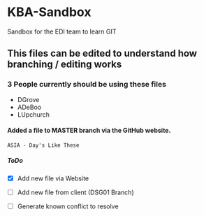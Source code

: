 # KBA-Sandbox
Sandbox for the EDI team to learn GIT
## This files can be edited to understand how branching / editing works

### 3 People currently should be using these files
* DGrove
* ADeBoo
* LUpchurch

#### Added a file to MASTER branch via the GitHub website.
`ASIA - Day's Like These`


##### ToDo

- [x] Add new file via Website
- [ ] Add new file from client (DSG01 Branch)
- [ ] Generate known conflict to resolve


